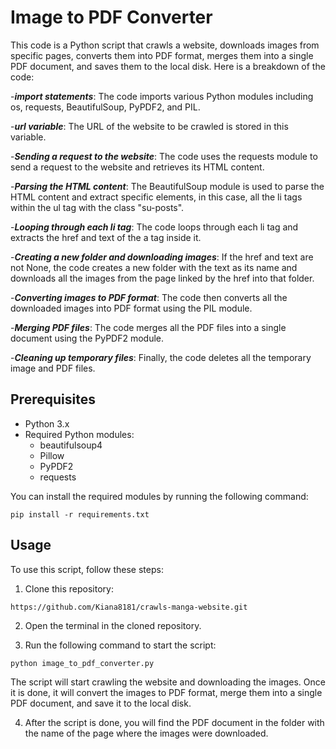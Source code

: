 # Image to PDF Converter

 This code is a Python script that crawls a website, downloads images from specific pages, converts them into PDF format, merges them into a single PDF document, and saves them to the local disk. Here is a breakdown of the code:

-***import statements***: The code imports various Python modules including os, requests, BeautifulSoup, PyPDF2, and PIL.

-***url variable***: The URL of the website to be crawled is stored in this variable.

-***Sending a request to the website***: The code uses the requests module to send a request to the website and retrieves its HTML content.

-***Parsing the HTML content***: The BeautifulSoup module is used to parse the HTML content and extract specific elements, in this case, all the li tags within the ul tag with the class "su-posts".

-***Looping through each li tag***: The code loops through each li tag and extracts the href and text of the a tag inside it.

-***Creating a new folder and downloading images***: If the href and text are not None, the code creates a new folder with the text as its name and downloads all the images from the page linked by the href into that folder.

-***Converting images to PDF format***: The code then converts all the downloaded images into PDF format using the PIL module.

-***Merging PDF files***: The code merges all the PDF files into a single document using the PyPDF2 module.

-***Cleaning up temporary files***: Finally, the code deletes all the temporary image and PDF files.

## Prerequisites

- Python 3.x
- Required Python modules:
  - beautifulsoup4
  - Pillow
  - PyPDF2
  - requests

You can install the required modules by running the following command:

`pip install -r requirements.txt`


## Usage

To use this script, follow these steps:

1. Clone this repository:

`https://github.com/Kiana8181/crawls-manga-website.git`

2. Open the terminal in the cloned repository.

3. Run the following command to start the script:

`python image_to_pdf_converter.py`


The script will start crawling the website and downloading the images. Once it is done, it will convert the images to PDF format, merge them into a single PDF document, and save it to the local disk.

4. After the script is done, you will find the PDF document in the folder with the name of the page where the images were downloaded.



